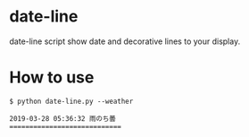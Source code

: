 # date-line

date-line script show date and decorative lines to your display.

# How to use

    $ python date-line.py --weather
        
    2019-03-28 05:36:32 雨のち曇
    ============================
